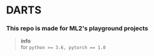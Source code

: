 # DARTS

### This repo is made for ML2's playground projects
> **info** <br>
> for `python >= 3.6, pytorch == 1.0`
